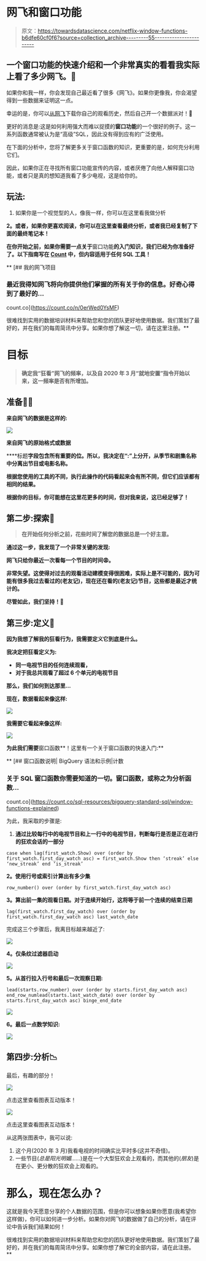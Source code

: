 # 网飞和窗口功能

> 原文：<https://towardsdatascience.com/netflix-window-functions-b6dfe60cf0f6?source=collection_archive---------55----------------------->

## 一个窗口功能的快速介绍和一个非常真实的看看我实际上看了多少网飞。🙈

如果你和我一样，你会发现自己最近看了很多《网飞》。如果你更像我，你会渴望得到一些数据来证明这一点。

幸运的是，你可以[从网飞](https://count.co/n/nS97P4kEGwe)下载你自己的观看历史，然后自己开一个数据派对！🥳

更好的消息是:这是如何利用强大而难以捉摸的**窗口功能**的一个很好的例子。这一系列函数通常被认为是“高级”SQL，因此没有得到应有的广泛使用。

在下面的分析中，您将了解更多关于窗口函数的知识，更重要的是，如何充分利用它们。

因此，如果你正在寻找所有窗口功能宣传的内容，或者厌倦了向他人解释窗口功能，或者只是真的想知道我看了多少电视，这是给你的。

## 玩法:

1.  如果你是一个视觉型的人，像我一样，你可以在这里看我做分析

**2。或者，如果你更喜欢阅读，你可以在这里查看最终分析**[](https://count.co/n/0erWed0YsMF)****，或者我已经复制了下面的最终笔记本！****

**在你开始之前，如果你需要一点关于**窗口功能**的入门知识，我们已经为你准备好了。以下指南写在 [Count](https://count.co) 中，但内容适用于任何 SQL 工具！**

**[](https://count.co/n/0erWed0YsMF) [## 我的网飞项目

### 最近我得知网飞将向你提供他们掌握的所有关于你的信息。好奇心得到了最好的…

count.co](https://count.co/n/0erWed0YsMF) 

很难找到实用的数据培训材料来帮助您和您的团队更好地使用数据。我们策划了最好的，并在我们的每周简讯中分享。如果你想了解这一切，请在这里注册。** 

# **目标**

> **确定我“狂看”网飞的频率，以及自 2020 年 3 月“就地安置”指令开始以来，这一频率是否有所增加。**

## **准备👩‍🍳**

**来自网飞的数据是这样的:**

**![](img/3048294be7a5d64e2c5f779fc126e748.png)**

**来自网飞的原始格式或数据**

****标题**字段包含所有重要的位。所以，我决定在“:”上分开，从季节和剧集名称中分离出节目或电影名称。**

**根据您使用的工具的不同，执行此操作的代码看起来会有所不同，但它们应该都有相同的结果。**

**根据你的目标，你可能想在这里花更多的时间，但对我来说，这已经足够了！**

## **第二步:探索🧭**

> **在开始任何分析之前，花些时间了解您的数据总是一个好主意。**

**通过这一步，我发现了一个非常关键的发现:**

****网飞只给你最近一次看每一个节目的时间**😩。**

**非常失望。这使得对过去的观看活动建模变得很困难，实际上是不可能的，因为可能有很多我过去看过的(老友记)，现在还在看的(老友记)节目，这些都是最近才统计的。**

**尽管如此，我们坚持！💪**

## **第三步:定义🎯**

**因为我想了解我的狂看行为，我需要定义它到底是什么。**

**我决定把狂看定义为:**

*   **同一电视节目的任何连续观看，**
*   **对于我总共观看了超过 6 个单元的电视节目**

**那么，我们如何到达那里…**

**现在，数据看起来像这样:**

**![](img/1b9217d3da4e25c8bbbae06fa4d2d0c0.png)**

**我需要它看起来像这样:**

**![](img/618a4d9871e80f80d325372ace58a630.png)**

**为此我们需要**窗口函数**！这里有一个关于窗口函数的快速入门:**

**[](https://count.co/sql-resources/bigquery-standard-sql/window-functions-explained) [## 窗口函数说明| BigQuery 语法和示例|计数

### 关于 SQL 窗口函数你需要知道的一切。窗口函数，或称之为分析函数…

count.co](https://count.co/sql-resources/bigquery-standard-sql/window-functions-explained) 

为此，我采取的步骤是:

1.  **通过比较每行中的电视节目和上一行中的电视节目，判断每行是否是正在进行的狂欢会话的一部分**

```
case when lag(first_watch.Show) over (order by first_watch.first_day_watch asc) = first_watch.Show then ‘streak’ else ‘new_streak’ end ‘is_streak’
```

**2。使用行号或索引计算出有多少集**

```
row_number() over (order by first_watch.first_day_watch asc)
```

**3。算出前一集的观看日期。对于连续开始行，这将等于前一个连续的结束日期**

```
lag(first_watch.first_day_watch) over (order by first_watch.first_day_watch asc) last_watch_date
```

完成这三个步骤后，我离目标越来越近了:

![](img/874635afc6f4f6aa4322d81d698f8026.png)

**4。仅条纹过滤器启动**

![](img/f66beb436949b7bc1d219eec92557006.png)

**5。从首行拉入行号和最后一次观察日期:**

```
lead(starts.row_number) over (order by starts.first_day_watch asc) end_row_numlead(starts.last_watch_date) over (order by starts.first_day_watch asc) binge_end_date
```

![](img/30ed6126840c0dd4f9b85dec89910a5f.png)

**6。最后一点数学知识:**

![](img/60dba19d74938a610c878dfa5ce9ab7a.png)

## 第四步:分析📉

最后，有趣的部分！

![](img/a599d7d94841beecc31fabc01cacc1b4.png)

点击这里查看图表互动版本！

![](img/0cab13a9632ab3066c4553966f78f38e.png)

点击这里查看图表互动版本！

从这两张图表中，我可以说:

1.  这个月(2020 年 3 月)我看电视的时间确实比平时多(这并不奇怪)。
2.  一些节目(*总是阳光明媚……*)是在一个大型狂欢会上观看的，而其他的(*朋友*)是在更小、更分散的狂欢会上观看的。

# 那么，现在怎么办？

这就是我今天愿意分享的个人数据的范围，但是你可以想象如果你愿意(我希望你这样做)，你可以如何进一步分析。如果你对网飞的数据做了自己的分析，请在评论中告诉我们结果如何！

很难找到实用的数据培训材料来帮助您和您的团队更好地使用数据。我们策划了最好的，并在我们的每周简讯中分享。如果你想了解它的全部内容，请在此注册。**